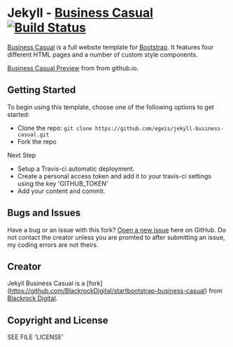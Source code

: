 # Jekyll - [Business Casual](https://startbootstrap.com/template-overviews/business-casual/)[![Build Status](https://travis-ci.org/egeis/jekyll-business-casual.svg?branch=master)](https://travis-ci.org/egeis/jekyll-business-casual)

[Business Casual](https://startbootstrap.com/template-overviews/business-casual/) is a full website template for [Bootstrap](http://getbootstrap.com/). It features four different HTML pages and a number of custom style components.

[Business Casual Preview](https://egeis.github.io/jekyll-modern-business/) from from github.io.

## Getting Started

To begin using this template, choose one of the following options to get started:
* Clone the repo: `git clone https://github.com/egeis/jekyll-business-casual.git`
* Fork the repo

Next Step
* Setup a Travis-ci automatic deployment.
* Create a personal access token and add it to your travis-ci settings using the key 'GITHUB_TOKEN'
* Add your content and commit.

## Bugs and Issues

Have a bug or an issue with this fork? [Open a new issue](https://github.com/egeis/jekyll-business-casual/issues) here on GitHub. 
Do not contact the creator unless you are promted to after submitting an issue, my coding errors are not theirs.

## Creator
Jekyll Business Casual is a [fork] (https://github.com/BlackrockDigital/startbootstrap-business-casual) from [Blackrock Digital](https://github.com/BlackrockDigital).

## Copyright and License

SEE FILE 'LICENSE'
